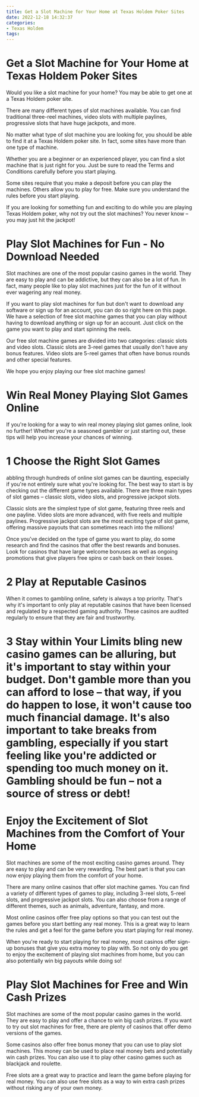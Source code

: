 ```yaml
---
title: Get a Slot Machine for Your Home at Texas Holdem Poker Sites
date: 2022-12-18 14:32:37
categories:
- Texas Holdem
tags:
---
```



#  Get a Slot Machine for Your Home at Texas Holdem Poker Sites

Would you like a slot machine for your home? You may be able to get one at a Texas Holdem poker site.

There are many different types of slot machines available. You can find traditional three-reel machines, video slots with multiple paylines, progressive slots that have huge jackpots, and more.

No matter what type of slot machine you are looking for, you should be able to find it at a Texas Holdem poker site. In fact, some sites have more than one type of machine.

Whether you are a beginner or an experienced player, you can find a slot machine that is just right for you. Just be sure to read the Terms and Conditions carefully before you start playing.

Some sites require that you make a deposit before you can play the machines. Others allow you to play for free. Make sure you understand the rules before you start playing.

If you are looking for something fun and exciting to do while you are playing Texas Holdem poker, why not try out the slot machines? You never know – you may just hit the jackpot!

#  Play Slot Machines for Fun - No Download Needed

Slot machines are one of the most popular casino games in the world. They are easy to play and can be addictive, but they can also be a lot of fun. In fact, many people like to play slot machines just for the fun of it without ever wagering any real money.

If you want to play slot machines for fun but don't want to download any software or sign up for an account, you can do so right here on this page. We have a selection of free slot machine games that you can play without having to download anything or sign up for an account. Just click on the game you want to play and start spinning the reels.

Our free slot machine games are divided into two categories: classic slots and video slots. Classic slots are 3-reel games that usually don't have any bonus features. Video slots are 5-reel games that often have bonus rounds and other special features.

We hope you enjoy playing our free slot machine games!

#  Win Real Money Playing Slot Games Online

If you're looking for a way to win real money playing slot games online, look no further! Whether you're a seasoned gambler or just starting out, these tips will help you increase your chances of winning.

# 1 Choose the Right Slot Games
abbling through hundreds of online slot games can be daunting, especially if you're not entirely sure what you're looking for. The best way to start is by checking out the different game types available. There are three main types of slot games – classic slots, video slots, and progressive jackpot slots.

Classic slots are the simplest type of slot game, featuring three reels and one payline. Video slots are more advanced, with five reels and multiple paylines. Progressive jackpot slots are the most exciting type of slot game, offering massive payouts that can sometimes reach into the millions!

Once you've decided on the type of game you want to play, do some research and find the casinos that offer the best rewards and bonuses. Look for casinos that have large welcome bonuses as well as ongoing promotions that give players free spins or cash back on their losses.

# 2 Play at Reputable Casinos
When it comes to gambling online, safety is always a top priority. That's why it's important to only play at reputable casinos that have been licensed and regulated by a respected gaming authority. These casinos are audited regularly to ensure that they are fair and trustworthy.

# 3 Stay within Your Limits bling new casino games can be alluring, but it's important to stay within your budget. Don't gamble more than you can afford to lose – that way, if you do happen to lose, it won't cause too much financial damage. It's also important to take breaks from gambling, especially if you start feeling like you're addicted or spending too much money on it. Gambling should be fun – not a source of stress or debt!

#  Enjoy the Excitement of Slot Machines from the Comfort of Your Home

Slot machines are some of the most exciting casino games around. They are easy to play and can be very rewarding. The best part is that you can now enjoy playing them from the comfort of your home.

There are many online casinos that offer slot machine games. You can find a variety of different types of games to play, including 3-reel slots, 5-reel slots, and progressive jackpot slots. You can also choose from a range of different themes, such as animals, adventure, fantasy, and more.

Most online casinos offer free play options so that you can test out the games before you start betting any real money. This is a great way to learn the rules and get a feel for the game before you start playing for real money.

When you're ready to start playing for real money, most casinos offer sign-up bonuses that give you extra money to play with. So not only do you get to enjoy the excitement of playing slot machines from home, but you can also potentially win big payouts while doing so!

#  Play Slot Machines for Free and Win Cash Prizes

Slot machines are some of the most popular casino games in the world. They are easy to play and offer a chance to win big cash prizes. If you want to try out slot machines for free, there are plenty of casinos that offer demo versions of the games.

Some casinos also offer free bonus money that you can use to play slot machines. This money can be used to place real money bets and potentially win cash prizes. You can also use it to play other casino games such as blackjack and roulette.

Free slots are a great way to practice and learn the game before playing for real money. You can also use free slots as a way to win extra cash prizes without risking any of your own money.
